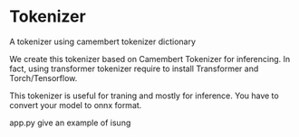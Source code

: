 # Tokenizer
A tokenizer using camembert tokenizer dictionary

We create this tokenizer based on Camembert Tokenizer for inferencing. In fact, 
using transformer tokenizer require to install Transformer and Torch/Tensorflow.

This tokenizer is useful for traning and mostly for inference. You have to convert your model to onnx format.

app.py give an example of isung
